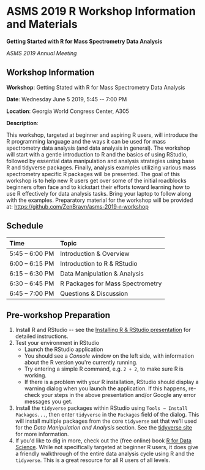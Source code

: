# ASMS 2019 R Workshop Information and Materials

**Getting Started with R for Mass Spectrometry Data Analysis**

*ASMS 2019 Annual Meeting*


## Workshop Information

**Workshop**: Getting Stated with R for Mass Spectrometry Data Analysis

**Date**: Wednesday June 5 2019, 5:45 -- 7:00 PM

**Location**: Georgia World Congress Center, A305

**Description**:

This workshop, targeted at beginner and aspiring R users, will introduce the R programming language and the ways it can be used for mass spectrometry data analysis (and data analysis in general). The workshop will start with a gentle introduction to R and the basics of using RStudio, followed by essential data manipulation and analysis strategies using base R and tidyverse packages. Finally, analysis examples utilizing various mass spectrometry specific R packages will be presented. The goal of this workshop is to help new R users get over some of the initial roadblocks beginners often face and to kickstart their efforts toward learning how to use R effectively for data analysis tasks. Bring your laptop to follow along with the examples. Preparatory material for the workshop will be provided at: https://github.com/ZenBrayn/asms-2019-r-workshop

## Schedule

| Time | Topic | 
| :-  | :- |
| 5:45 – 6:00 PM | Introduction & Overview |
| 6:00 – 6:15 PM | Introduction to R & RStudio |
| 6:15 – 6:30 PM | Data Manipulation & Analysis |
| 6:30 – 6:45 PM | R Packages for Mass Spectrometry |
| 6:45 – 7:00 PM | Questions & Discussion |

## Pre-workshop Preparation

1. Install R and RStudio -- see the [Installing R & RStudio presentation](https://github.com/ZenBrayn/asms-2019-r-workshop/blob/master/installing_r.pdf) for detailed instructions.
2. Test your environment in RStudio
    - Launch the RStudio application
    - You should see a *Console* window on the left side, with information about the R version you're currently running.
    - Try entering a simple R command, e.g. `2 + 2`, to make sure R is working.
    - If there is a problem with your R installation, RStudio should display a warning dialog when you launch the application.  If this happens, re-check your steps in the above presentation and/or Google any error messages you get.
3. Install the `tidyverse` packages within RStudio using `Tools → Install Packages...`, then enter `tidyverse` in the `Packages` field of the dialog.  This will install multiple packages from the core `tidyverse` set that we'll used for the *Data Manipulation and Analysis* section. See the [tidyverse site](https://tidyverse.tidyverse.org) for more information.
4. If you'd like to dig in more, check out the (free online) book [R for Data Science](https://r4ds.had.co.nz).  While not specifically targeted at beginner R users, it does give a friendly walkthrough of the entire data analysis cycle using R and the `tidyverse`.  This is a great resource for all R users of all levels.





